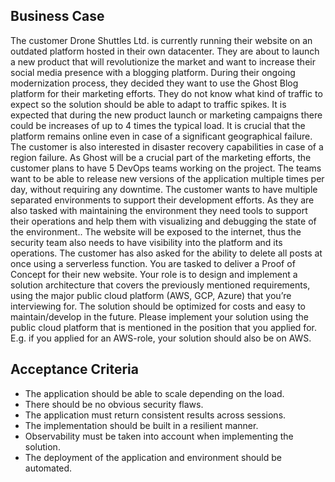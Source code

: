## Business Case

The customer Drone Shuttles Ltd. is currently running their website on an outdated platform hosted in their own
datacenter. They are about to launch a new product that will revolutionize the market and want to increase their social
media presence with a blogging platform. During their ongoing modernization process, they decided they want to use the
Ghost Blog platform for their marketing efforts.
They do not know what kind of traffic to expect so the solution should be able to adapt to traffic spikes. It is
expected that during the new product launch or marketing campaigns there could be increases of up to 4 times the typical
load. It is crucial that the platform remains online even in case of a significant geographical failure. The customer is
also interested in disaster recovery capabilities in case of a region failure.
As Ghost will be a crucial part of the marketing efforts, the customer plans to have 5 DevOps teams working on the
project. The teams want to be able to release new versions of the application multiple times per day, without requiring
any downtime. The customer wants to have multiple separated environments to support their development efforts.
As they are also tasked with maintaining the environment they need tools to support their operations and help them with
visualizing and debugging the state of the environment..
The website will be exposed to the internet, thus the security team also needs to have visibility into the platform and
its operations. The customer has also asked for the ability to delete all posts at once using a serverless function.
You are tasked to deliver a Proof of Concept for their new website. Your role is to design and implement a solution
architecture that covers the previously mentioned requirements, using the major public cloud platform (AWS, GCP, Azure)
that you’re interviewing for. The solution should be optimized for costs and easy to maintain/develop in the future.
Please implement your solution using the public cloud platform that is mentioned in the position that you applied for.
E.g. if you applied for an AWS-role, your solution should also be on AWS.

## Acceptance Criteria
- The application should be able to scale depending on the load.
- There should be no obvious security flaws.
- The application must return consistent results across sessions.
- The implementation should be built in a resilient manner.
- Observability must be taken into account when implementing the solution.
- The deployment of the application and environment should be automated.
